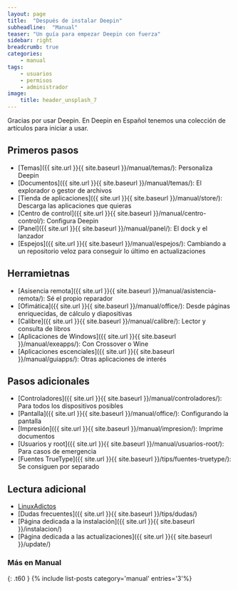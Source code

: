 ```yaml
---
layout: page
title:  "Después de instalar Deepin"
subheadline:  "Manual"
teaser: "Un guía para empezar Deepin con fuerza"
sidebar: right
breadcrumb: true
categories:
    - manual
tags:
    - usuarios
    - permisos
    - administrador
image:
    title: header_unsplash_7
---
```


Gracias por usar Deepin. En Deepin en Español tenemos una colección de artículos para iniciar a usar.

## Primeros pasos
* [Temas]({{ site.url }}{{ site.baseurl }}/manual/temas/): Personaliza Deepin
* [Documentos]({{ site.url }}{{ site.baseurl }}/manual/temas/): El explorador o gestor de archivos
* [Tienda de aplicaciones]({{ site.url }}{{ site.baseurl }}/manual/store/): Descarga las aplicaciones que quieras
* [Centro de control]({{ site.url }}{{ site.baseurl }}/manual/centro-control/): Configura Deepin
* [Panel]({{ site.url }}{{ site.baseurl }}/manual/panel/): El dock y el lanzador
* [Espejos]({{ site.url }}{{ site.baseurl }}/manual/espejos/): Cambiando a un repositorio veloz para conseguir lo último en actualizaciones

## Herramietnas
* [Asisencia remota]({{ site.url }}{{ site.baseurl }}/manual/asistencia-remota/): Sé el propio reparador
* [Ofimática]({{ site.url }}{{ site.baseurl }}/manual/office/): Desde páginas enriquecidas, de cálculo y diapositivas
* [Calibre]({{ site.url }}{{ site.baseurl }}/manual/calibre/): Lector y consulta de libros
* [Aplicaciones de Windows]({{ site.url }}{{ site.baseurl }}/manual/exeapps/): Con Crossover o Wine
* [Aplicaciones escenciales]({{ site.url }}{{ site.baseurl }}/manual/guiapps/): Otras aplicaciones de interés

## Pasos adicionales
* [Controladores]({{ site.url }}{{ site.baseurl }}/manual/controladores/): Para todos los dispositivos posibles
* [Pantalla]({{ site.url }}{{ site.baseurl }}/manual/office/): Configurando la pantalla
* [Impresión]({{ site.url }}{{ site.baseurl }}/manual/impresion/): Imprime documentos
* [Usuarios y root]({{ site.url }}{{ site.baseurl }}/manual/usuarios-root/): Para casos de emergencia
* [Fuentes TrueType]({{ site.url }}{{ site.baseurl }}/tips/fuentes-truetype/): Se consiguen por separado

## Lectura adicional
* [LinuxAdictos](https://www.linuxadictos.com/4-cosas-despues-instalar-debian.html)
* [Dudas frecuentes]({{ site.url }}{{ site.baseurl }}/tips/dudas/)
* [Página dedicada a la instalación]({{ site.url }}{{ site.baseurl }}/instalacion/)
* [Página dedicada a las actualizaciones]({{ site.url }}{{ site.baseurl }}/update/)

### Más en Manual
{: .t60 }
{% include list-posts category='manual' entries='3'%}
